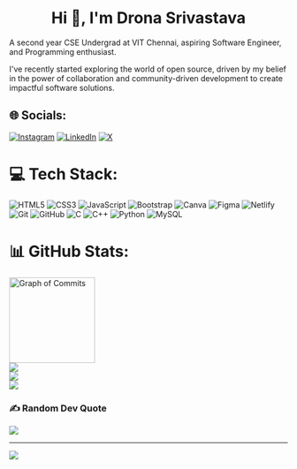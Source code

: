 <h1 align="center">Hi 👋, I'm Drona Srivastava</h1>
A second year CSE Undergrad at VIT Chennai, aspiring Software Engineer, and Programming enthusiast.
<p>I've recently started exploring the world of open source, driven by my belief in the power of collaboration and community-driven development to create impactful software solutions.</p>


## 🌐 Socials:
[![Instagram](https://img.shields.io/badge/Instagram-%23E4405F.svg?logo=Instagram&logoColor=white)](https://instagram.com/https://www.instagram.com/drona_16/) [![LinkedIn](https://img.shields.io/badge/LinkedIn-%230077B5.svg?logo=linkedin&logoColor=white)](https://linkedin.com/in/https://www.linkedin.com/in/drona-srivastava-141a4a288/) [![X](https://img.shields.io/badge/X-black.svg?logo=X&logoColor=white)](https://x.com/https://x.com/drona_16) 

# 💻 Tech Stack:
![HTML5](https://img.shields.io/badge/html5-%23E34F26.svg?style=for-the-badge&logo=html5&logoColor=white)  ![CSS3](https://img.shields.io/badge/css3-%231572B6.svg?style=for-the-badge&logo=css3&logoColor=white) ![JavaScript](https://img.shields.io/badge/javascript-%23323330.svg?style=for-the-badge&logo=javascript&logoColor=%23F7DF1E) ![Bootstrap](https://img.shields.io/badge/bootstrap-%238511FA.svg?style=for-the-badge&logo=bootstrap&logoColor=white) ![Canva](https://img.shields.io/badge/Canva-%2300C4CC.svg?style=for-the-badge&logo=Canva&logoColor=white) ![Figma](https://img.shields.io/badge/figma-%23F24E1E.svg?style=for-the-badge&logo=figma&logoColor=white) ![Netlify](https://img.shields.io/badge/netlify-%23000000.svg?style=for-the-badge&logo=netlify&logoColor=#00C7B7)![Git](https://img.shields.io/badge/git-%23F05033.svg?style=for-the-badge&logo=git&logoColor=white) ![GitHub](https://img.shields.io/badge/github-%23121011.svg?style=for-the-badge&logo=github&logoColor=white) ![C](https://img.shields.io/badge/c-%2300599C.svg?style=for-the-badge&logo=c&logoColor=white) ![C++](https://img.shields.io/badge/c++-%2300599C.svg?style=for-the-badge&logo=c%2B%2B&logoColor=white) ![Python](https://img.shields.io/badge/python-3670A0?style=for-the-badge&logo=python&logoColor=ffdd54) ![MySQL](https://img.shields.io/badge/mysql-4479A1.svg?style=for-the-badge&logo=mysql&logoColor=white) 
# 📊 GitHub Stats:
<img height="155em" src="https://github-profile-summary-cards.vercel.app/api/cards/profile-details?username=Drona-Srivastava&theme=dark&hide" alt="Graph of Commits" border=false /> <br>
![](https://github-readme-stats.vercel.app/api?username=Drona-Srivastava&theme=dark&hide_border=false&include_all_commits=false&count_private=true)<br>
![](https://github-readme-streak-stats.herokuapp.com/?user=Drona-Srivastava&theme=dark&hide_border=false)<br>
![](https://github-readme-stats.vercel.app/api/top-langs/?username=Drona-Srivastava&theme=dark&hide_border=false&include_all_commits=false&count_private=true&layout=compact)


### ✍️ Random Dev Quote
![](https://quotes-github-readme.vercel.app/api?type=horizontal&theme=radical)

---
[![](https://visitcount.itsvg.in/api?id=Drona-Srivastava&icon=2&color=3)](https://visitcount.itsvg.in)



